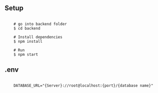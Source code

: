 ## Setup

```

    # go into backend folder
    $ cd backend

    # Install dependencies
    $ npm install

    # Run
    $ npm start

```

## .env

```

    DATABASE_URL="{Server}://root@localhost:{port}/{database name}"

```
